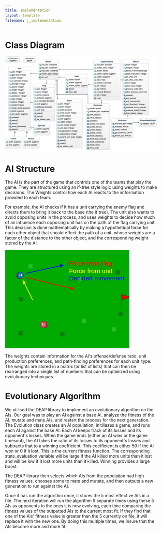 ```yaml
---
title: Implementation
layout: template
filename: j_implementation
---
```


# Class Diagram
<img src="https://raw.githubusercontent.com/anikapayano/SoftDes-Final-Project/gh-pages/UMLGods1.png" alt="" />

# AI Structure
The AI is the part of the game that controls one of the teams that play the game. They are structured using an if-tree style logic using weights to make decisions. The Weights control how each AI reacts to the imformation provided to each team.

For example, the AI checks if it has a unit carrying the enemy flag and directs them to bring it back to the base (the if tree). The unit also wants to avoid opposing units in the process, and uses weights to decide how much of an influence each opposing unit has on the path of the flag carrying unit. This decision is done mathematically by making a hypothetical force for each other object that should effect the path of a unit, whose weights are a factor of the distance to the other object, and the corresponding weight stored by the AI.

<img src="https://raw.githubusercontent.com/anikapayano/SoftDes-Final-Project/rule_ai/ForceGraphic.png" alt=""/>

The weights contain information for the AI's offense/defense ratio, unit production preferences, and path-finding preferences for each unit_type. The weights are stored in a matrix (or list of lists) that can then be rearranged into a single list of numbers that can be optimized using evolutionary techniques.

# Evolutionary Algorithm
We utilised the DEAP library to implement an evolutionary algorithm on the AIs. Our goal was to play an AI against a base AI, analyze the fitness of the AI, mutate and mate AIs, and restart the process for the next generation. The Evolution class creates an AI population, initiliazes a game, and runs each AI against the base AI. Each AI keeps track of its losses and its opponent's losses. When the game ends (either an AI wins or the game timesout), the AI takes the ratio of its losses to its opponent's losses and subtracts that to a winning coefficient. This coefficient is either 50 if the AI won or 0 if it lost.
This is the current fitness function. The corresponding state_evaluation variable will be large if the AI killed more units than it lost and will be low if it lost more units than it killed. Winning provides a large boost.

The DEAP library then selects which AIs from the population had high fitness values, chooses some to mate and mutate, and then outputs a new generation to run against the AI.

Once it has run the algorithm once, it stores the 5 most effective AIs in a file. The next iteration will run the algorithm 5 separate times using these 5 AIs as opponents to the ones it is now evolving, each time comparing the fitness values of the outputted AIs to the current most fit. If they find that one of the AIs' fitness value is greater than the 5 currently on file, it will replace it with the new one. By doing this multiple times, we insure that the AIs become more and more fit.
